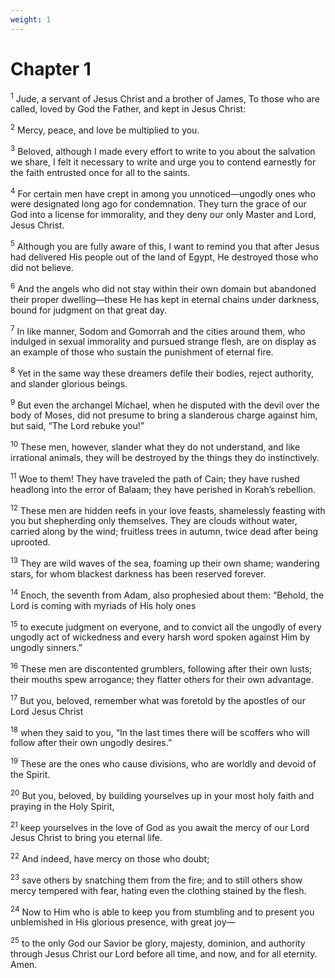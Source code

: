 ```yaml
---
weight: 1
---
```


# Chapter 1

<sup>1</sup> Jude, a servant of Jesus Christ and a brother of James, To those who are called, loved by God the Father, and kept in Jesus Christ: 

<sup>2</sup> Mercy, peace, and love be multiplied to you. 

<sup>3</sup> Beloved, although I made every effort to write to you about the salvation we share, I felt it necessary to write and urge you to contend earnestly for the faith entrusted once for all to the saints. 

<sup>4</sup> For certain men have crept in among you unnoticed—ungodly ones who were designated long ago for condemnation. They turn the grace of our God into a license for immorality, and they deny our only Master and Lord, Jesus Christ. 

<sup>5</sup> Although you are fully aware of this, I want to remind you that after Jesus had delivered His people out of the land of Egypt, He destroyed those who did not believe. 

<sup>6</sup> And the angels who did not stay within their own domain but abandoned their proper dwelling—these He has kept in eternal chains under darkness, bound for judgment on that great day. 

<sup>7</sup> In like manner, Sodom and Gomorrah and the cities around them, who indulged in sexual immorality and pursued strange flesh, are on display as an example of those who sustain the punishment of eternal fire. 

<sup>8</sup> Yet in the same way these dreamers defile their bodies, reject authority, and slander glorious beings. 

<sup>9</sup> But even the archangel Michael, when he disputed with the devil over the body of Moses, did not presume to bring a slanderous charge against him, but said, “The Lord rebuke you!” 

<sup>10</sup> These men, however, slander what they do not understand, and like irrational animals, they will be destroyed by the things they do instinctively. 

<sup>11</sup> Woe to them! They have traveled the path of Cain; they have rushed headlong into the error of Balaam; they have perished in Korah’s rebellion. 

<sup>12</sup> These men are hidden reefs in your love feasts, shamelessly feasting with you but shepherding only themselves. They are clouds without water, carried along by the wind; fruitless trees in autumn, twice dead after being uprooted. 

<sup>13</sup> They are wild waves of the sea, foaming up their own shame; wandering stars, for whom blackest darkness has been reserved forever. 

<sup>14</sup> Enoch, the seventh from Adam, also prophesied about them: “Behold, the Lord is coming with myriads of His holy ones 

<sup>15</sup> to execute judgment on everyone, and to convict all the ungodly of every ungodly act of wickedness and every harsh word spoken against Him by ungodly sinners.” 

<sup>16</sup> These men are discontented grumblers, following after their own lusts; their mouths spew arrogance; they flatter others for their own advantage. 

<sup>17</sup> But you, beloved, remember what was foretold by the apostles of our Lord Jesus Christ 

<sup>18</sup> when they said to you, “In the last times there will be scoffers who will follow after their own ungodly desires.” 

<sup>19</sup> These are the ones who cause divisions, who are worldly and devoid of the Spirit. 

<sup>20</sup> But you, beloved, by building yourselves up in your most holy faith and praying in the Holy Spirit, 

<sup>21</sup> keep yourselves in the love of God as you await the mercy of our Lord Jesus Christ to bring you eternal life. 

<sup>22</sup> And indeed, have mercy on those who doubt; 

<sup>23</sup> save others by snatching them from the fire; and to still others show mercy tempered with fear, hating even the clothing stained by the flesh. 

<sup>24</sup> Now to Him who is able to keep you from stumbling and to present you unblemished in His glorious presence, with great joy— 

<sup>25</sup> to the only God our Savior be glory, majesty, dominion, and authority through Jesus Christ our Lord before all time, and now, and for all eternity. Amen.

